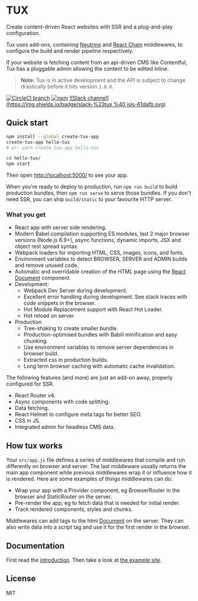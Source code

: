 # TUX

Create content-driven React websites with SSR and a plug-and-play configuration.

Tux uses add-ons, containing [Neutrino](https://neutrino.js.org/) and [React Chain](https://github.com/aranja/react-chain/) middlewares, to configure the build and render pipeline respectively.

If your website is fetching content from an api-driven CMS like Contentful, Tux has a pluggable admin allowing the content to be edited inline.

> **Note:** Tux is in active development and the API is subject to change drastically before it hits version `1.0.0`.

[![CircleCI branch](https://img.shields.io/circleci/project/github/aranja/tux/master.svg)](https://circleci.com/gh/aranja/tux) [![npm](https://img.shields.io/npm/v/tux.svg)](https://www.npmjs.com/package/tux) [![Slack channel](https://img.shields.io/badge/slack-%23tux %40 jsis-61dafb.svg)](http://jsis-slackin.herokuapp.com/)

## Quick start

```bash
npm install --global create-tux-app
create-tux-app hello-tux
# or: yarn create tux-app hello-tux

cd hello-tux/
npm start
```

Then open [http://localhost:5000/](http://localhost:5000/) to see your app.

When you're ready to deploy to production, run `npm run build` to build production bundles, then `npm run serve` to serve those bundles. If you don't need SSR, you can ship `build/static` to your favourite HTTP server.

### What you get

* React app with server side rendering.
* Modern Babel compilation supporting ES modules, last 2 major browser versions \(Node.js 6.9+\), async functions, dynamic imports, JSX and object rest spread syntax.
* Webpack loaders for importing HTML, CSS, images, icons, and fonts.
* Environment variables to detect BROWSER, SERVER and ADMIN builds and remove unused code.
* Automatic and overridable creation of the HTML page using the [React Document](https://www.npmjs.com/package/react-document) component.
* Development:
  * Webpack Dev Server during development.
  * Excellent error handling during development. See stack traces with code snippets in the browser.
  * Hot Module Replacement support with React Hot Loader.
  * Hot reload on server.
* Production
  * Tree-shaking to create smaller bundle.
  * Production-optimised bundles with Babili minification and easy chunking.
  * Use environment variables to remove server dependencies in browser build.
  * Extracted css in production builds.
  * Long term browser caching with automatic cache invalidation.

The following features \(and more\) are just an add-on away, properly configured for SSR.

* React Router v4.
* Async components with code splitting.
* Data fetching.
* React Helmet to configure meta tags for better SEO.
* CSS in JS.
* Integrated admin for headless CMS data.

## How tux works

Your `src/app.js` file defines a series of middlewares that compile and run differently on browser and server. The last middleware usually returns the main app component while previous middlewares wrap it or influence how it is rendered. Here are some examples of things middlewares can do:

* Wrap your app with a Provider component, eg BrowserRouter in the browser and StaticRouter on the server.
* Pre-render the app, eg to fetch data that is needed for initial render.
* Track rendered components, styles and chunks.

Middlewares can add tags to the html [Document](https://github.com/aranja/react-document) on the server. They can also write data into a script tag and use it for the first render in the browser.

## Documentation

First read the [introduction](/docs/introduction.md). Then take a look at [the example site](/packages/tux-example-site/).

## License

MIT

